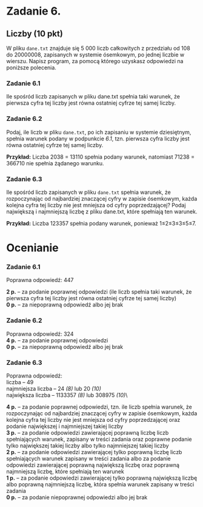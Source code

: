 # Zadanie 6.
## Liczby (10 pkt)
W pliku `dane.txt` znajduje się 5 000 liczb całkowitych z przedziału od 108 do 20000008,
zapisanych w systemie ósemkowym, po jednej liczbie w wierszu. Napisz program, za pomocą którego uzyskasz odpowiedzi
na poniższe polecenia.

### Zadanie 6.1
Ile spośród liczb zapisanych w pliku dane.txt spełnia taki warunek, że pierwsza cyfra
tej liczby jest równa ostatniej cyfrze tej samej liczby.

### Zadanie 6.2
Podaj, ile liczb w pliku `dane.txt`, po ich zapisaniu w systemie dziesiętnym, spełnia
warunek podany w podpunkcie _6.1_, tzn. pierwsza cyfra liczby jest równa ostatniej cyfrze
tej samej liczby.

**Przykład:** Liczba 2038 = 13110 spełnia podany warunek, natomiast 71238 = 366710 nie
spełnia żądanego warunku.
### Zadanie 6.3
Ile spośród liczb zapisanych w pliku `dane.txt` spełnia warunek, że rozpoczynając od
najbardziej znaczącej cyfry w zapisie ósemkowym, każda kolejna cyfra tej liczby nie jest
mniejsza od cyfry poprzedzającej? Podaj największą i najmniejszą liczbę z pliku
dane.txt, które spełniają ten warunek.

**Przykład:** Liczba 123357 spełnia podany warunek, ponieważ 1≤2≤3≤3≤5≤7.

# Ocenianie
### Zadanie 6.1
Poprawna odpowiedź: 447

**2 p.** – za podanie poprawnej odpowiedzi (ile liczb spełnia taki warunek, że pierwsza cyfra tej
liczby jest równa ostatniej cyfrze tej samej liczby)\
**0 p.** – za niepoprawną odpowiedź albo jej brak 

### Zadanie 6.2
Poprawna odpowiedź: 324\
**4 p.** – za podanie poprawnej odpowiedzi\
**0 p.** – za niepoprawną odpowiedź albo jej brak

### Zadanie 6.3
Poprawna odpowiedź:\
liczba – 49\
najmniejsza liczba – 24 _(8)_ lub 20 _(10)_\
największa liczba – 1133357 _(8)_ lub 308975 _(10)_\

**4 p.** – za podanie poprawnej odpowiedzi, tzn. ile liczb spełnia warunek, że rozpoczynając
od najbardziej znaczącej cyfry w zapisie ósemkowym, każda kolejna cyfra tej liczby
nie jest mniejsza od cyfry poprzedzającej oraz podanie największej i najmniejszej
takiej liczby\
**3 p.** – za podanie odpowiedzi zawierającej poprawną liczbę liczb spełniających warunek,
zapisany w treści zadania oraz poprawne podanie tylko największej takiej liczby albo
tylko najmniejszej takiej liczby\
**2 p.** – za podanie odpowiedzi zawierającej tylko poprawną liczbę liczb spełniających warunek
zapisany w treści zadania albo za podanie odpowiedzi zawierającej poprawną
największą liczbę oraz poprawną najmniejszą liczbę, które spełniają ten warunek\
**1 p.** – za podanie odpowiedzi zawierającej tylko poprawną największą liczbę albo poprawną
najmniejszą liczbę, która spełnia warunek zapisany w treści zadania\
**0 p.** – za podanie niepoprawnej odpowiedzi albo jej brak 

